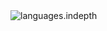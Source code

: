 <!-- most used language -->
  <img src="https://cdn.jsdelivr.net/gh/PongKJ/PongKJ/github-metrics/languages.indepth.svg" alt="languages.indepth" />
